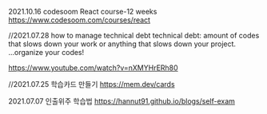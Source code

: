 2021.10.16
codesoom 
React course-12 weeks
https://www.codesoom.com/courses/react

//2021.07.28
how to manage technical debt
technical debt: amount of codes that slows down your work or anything that slows down your project.
...organize your codes!


https://www.youtube.com/watch?v=nXMYHrERh80

//2021.07.25
학습카드 만들기
https://mem.dev/cards

2021.07.07
인출위주 학습법
https://hannut91.github.io/blogs/self-exam
